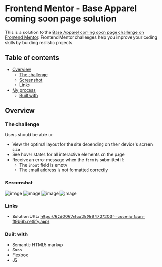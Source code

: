 # Frontend Mentor - Base Apparel coming soon page solution

This is a solution to the [Base Apparel coming soon page challenge on Frontend Mentor](https://www.frontendmentor.io/challenges/base-apparel-coming-soon-page-5d46b47f8db8a7063f9331a0). Frontend Mentor challenges help you improve your coding skills by building realistic projects. 

## Table of contents

- [Overview](#overview)
  - [The challenge](#the-challenge)
  - [Screenshot](#screenshot)
  - [Links](#links)
- [My process](#my-process)
  - [Built with](#built-with)

## Overview

### The challenge

Users should be able to:

- View the optimal layout for the site depending on their device's screen size
- See hover states for all interactive elements on the page
- Receive an error message when the `form` is submitted if:
  - The `input` field is empty
  - The email address is not formatted correctly

### Screenshot

 ![image](https://user-images.githubusercontent.com/25463475/178979495-2893cb69-6357-40e8-b2b5-6b99e8cad827.png)
 ![image](https://user-images.githubusercontent.com/25463475/178979644-101b81be-81c3-4e80-8447-a1497f93e068.png)
![image](https://user-images.githubusercontent.com/25463475/178980137-8f08da94-da8b-462b-8640-8743e5ca9fab.png)
![image](https://user-images.githubusercontent.com/25463475/178980242-e181f49e-385d-4f60-8430-6d8f835bd974.png)





### Links

- Solution URL: https://62d0067cfca250564727203f--cosmic-faun-ff9b6b.netlify.app/



### Built with

- Semantic HTML5 markup
- Sass
- Flexbox
- JS


